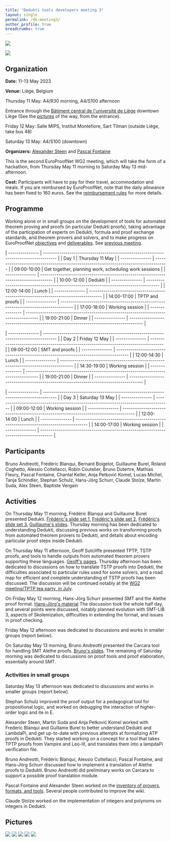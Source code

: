 ```yaml
---
title: "Dedukti tools developers meeting 3"
layout: single
permalink: /dk-meeting3/
author_profile: true
breadcrumbs: true
---
```


<!--img src="/_pages/WG1/Jan2023/20230129_135357_resized.jpg"/-->
[<img src="/_pages/WG2/May2023/20230512_125001_small.jpg" />](/_pages/WG2/May2023/20230512_125001.jpg)

[<img src="/_pages/WG2/May2023/20230512_125012_small.jpg" />](/_pages/WG2/May2023/20230512_125012.jpg)

## Organization

**Date:** 11-13 May 2023

**Venue:** Liège, Belgium

Thursday 11 May: A4/R30 morning, A4/S100 afternoon 

Entrance through the [Bâtiment central de l'université de Liège](https://goo.gl/maps/S72NG3nxf1YrQmcm8) downtown Liège (See the [pictures](../dk-meeting3-access) of the way, from the entrance).

Friday 12 May: Salle MIPS, Institut Montefiore, Sart Tilman (outside Liège, take bus 48)

Saturday 13 May: A4/S100 (downtown)

**Organizers:** [Alexander Steen](https://www.alexandersteen.de/)
  and [Pascal Fontaine](https://people.montefiore.uliege.be/pfontain/)
  
This is the second EuroProofNet WG2 meeting, which will take the form of a hackathon, from Thursday May 11 morning to Saturday May 13 mid-afternoon.

<!--**How to get there?**-->

<!-- **Application procedure:** The number of participants that can be reimbursed is limited. If you would like to be reimbursed of your travel, check the [eligibility rules](https://europroofnet.github.io/eligibility/) and 
[fill in this form](https://forms.gle/ZoHXRSKdbk8TxXc79). -->

**Cost:** Participants will have to pay for their travel, accommodation and meals. If you are reimbursed by EuroProofNet, note that the daily allowance has been fixed to 160 euros. See the [reimbursement rules](https://europroofnet.github.io/reimbursement-rules/) for more details.

<!--**Participants (15):**-->

## Programme

Working alone or in small groups on the development of tools for automated theorem proving and proofs (in particular Dedukti proofs), taking advantage of the participation of experts on Dedukti, formula and proof exchange standards, and theorem provers and solvers, and to make progress on EuroProofNet [objectives](../objectives) and [deliverables](../deliverables).  See [previous meeting](../dk-meeting3).

| --------------- | ------------------------------------------------------------------------------------ |
| Day 1           | Thursday 11 May |
| --------------- | ------------------------------------------------------------------------------------ |
| 09:00-10:00     | Get together, planning work, scheduling work sessions |
| --------------- | ------------------------------------------------------------------------------------ |
| 10:00-12:00     | Dedukti |
| --------------- | ------------------------------------------------------------------------------------ |
| 12:00-14:00     | Lunch |
| --------------- | ------------------------------------------------------------------------------------ |
| 14:00-17:00     | TPTP and proofs |
| --------------- | ------------------------------------------------------------------------------------ |
| 17:00-18:00     | Working session |
| --------------- | ------------------------------------------------------------------------------------ |
| 19:00-21:00     | Dinner |
| --------------- | ------------------------------------------------------------------------------------ |

| --------------- | ------------------------------------------------------------------------------------ |
| Day 2           | Friday 12 May |
| --------------- | ------------------------------------------------------------------------------------ |
| 09:00-12:00     | SMT and proofs |
| --------------- | ------------------------------------------------------------------------------------ |
| 12:00-14:30     | Lunch |
| --------------- | ------------------------------------------------------------------------------------ |
| 14:30-19:00     | Working session |
| --------------- | ------------------------------------------------------------------------------------ |
| 19:00-21:00     | Dinner |
| --------------- | ------------------------------------------------------------------------------------ |

| --------------- | ------------------------------------------------------------------------------------ |
| Day 3           | Saturday 13 May |
| --------------- | ------------------------------------------------------------------------------------ |
| 09:00-12:00     | Working session |
| --------------- | ------------------------------------------------------------------------------------ |
| 12:00-14:00     | Lunch |
| --------------- | ------------------------------------------------------------------------------------ |
| 14:00-17:00     | Working session |
| --------------- | ------------------------------------------------------------------------------------ |

## Participants

Bruno Andreotti,
Frédéric Blanqui,
Bernard Boigelot,
Guillaume Burel,
Roland Coghetto,
Alessio Coltellacci,
Robin Coutelier,
Bruno Dutertre,
Mathias Fleury,
Pascal Fontaine,
Chantal Keller,
Anja Petković Komel,
Lucas Michel,
Tanja Schindler,
Stephan Schulz,
Hans-Jörg Schurr,
Claude Stolze,
Martin Suda,
Alex Steen,
Baptiste Vergain

## Activities

On Thursday May 11 morning, Frédéric Blanqui and Guillaume Burel presented Dedukti.  [Frédéric's slide set 1](https://europroofnet.github.io/_pages/WG1/Jun2022/frederic.pdf),
[Frédéric's slide set 2](https://resources.mpi-inf.mpg.de/departments/rg1/conferences/vtsa22/slides/lecture1.pdf),
[Frédéric's slide set 3](https://resources.mpi-inf.mpg.de/departments/rg1/conferences/vtsa22/slides/lecture2.pdf), 
[Guillaume's slides](/_pages/WG2/May2023/slides/Burel.pdf).  Thursday morning has been dedicated to understanding Dedukti, discussing previous works on transforming proofs from automated theorem provers to Dedukti, and details about encoding particular proof steps inside Dedukti.

On Thursday May 11 afternoon, Geoff Sutcliffe presented TPTP, TSTP proofs, and tools to handle outputs from automated theorem provers supporting these languages.  [Geoff's pages](https://tptp.org/Seminars/TPTPWorld/Contents.html).  Thursday afternoon has been dedicated to discussions on how to translate TSTP proofs into Dedukti, the difficulties associated to particular rules used for some solvers, and a road map for efficient and complete understanding of TSTP proofs has been discussed.  The discussion will be continued notably at the [WG2 meeting/TPTP tea party, in July](https://europroofnet.github.io/tptp23-meeting/).

On Friday May 12 morning, Hans-Jörg Schurr presented SMT and the Alethe proof format.  [Hans-Jörg's material](https://homepage.cs.uiowa.edu/~hschrr/alethe.tar.gz)  The discussion took the whole half day, and several points were discussed, notably planned evolution with SMT-LIB 3, aspects of Skolemization, difficulties in extending the format, and issues in proof checking.

Friday May 12 afternoon was dedicated to discussions and works in smaller groups (report below).

On Saturday May 13 morning, Bruno Andreotti presented the Carcara tool for handling SMT Alethe proofs. [Bruno's slides](/_pages/WG2/May2023/slides/Andreotti.pdf).  The remaining of Saturday morning was dedicated to discussions on proof tools and proof elaboration, essentially around SMT.

### Activities in small groups

Saturday May 13 afternoon was dedicated to discussions and works in smaller groups (report below).

Stephan Schulz improved the proof output for a pedagogical tool for propositional logic, and worked on debugging the interaction of higher-order logic and ite in E.

Alexander Steen, Martin Suda and Anja Petković Komel worked with Frederic Blanqui and Guillame Burel to better understand Dedukti and LambdaPi, and get up-to-date with previous attempts at formalizing ATP proofs in Dedukti.  They started working on a concept for a tool that takes TPTP proofs from Vampire and Leo-III, and translates them into a lampdaPi verification file.

Bruno Andreotti, Frédéric Blanqui, Alessio Coltellacci, Pascal Fontaine, and Hans-Jörg Schurr discussed how to implement a translation of Alethe proofs to Dedukti.  Bruno Andreotti did preliminary works on Carcara to support a possible proof translation module.

Pascal Fontaine and Alexander Steen worked on the [inventory of provers, formats, and tools](https://github.com/EuroProofNet/ATP/wiki).  Several people contributed to improve the wiki. 

Claude Stolze worked on the implementation of integers and polynoms on integers in Dedukti.

## Pictures

<img src="/_pages/WG2/May2023/20230512_112102_resized.jpg"/>

<img src="/_pages/WG2/May2023/20230512_112114_resized.jpg"/>

<img src="/_pages/WG2/May2023/20230512_112123_resized.jpg"/>

<img src="/_pages/WG2/May2023/20230512_112217_resized.jpg"/>

<img src="/_pages/WG2/May2023/20230512_112236_resized.jpg"/>
